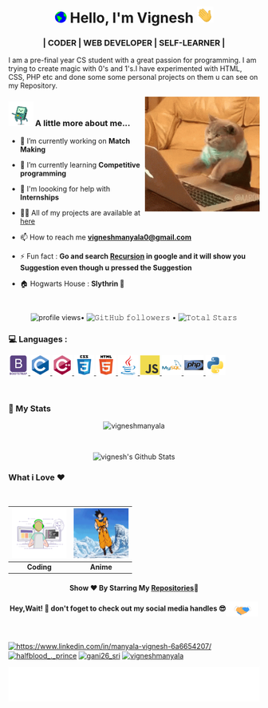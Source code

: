  <h1 align="center"> <a target="_blank">
    <img src="https://github.com/vigneshmanyala/vigneshmanyala/blob/main/earth.gif" width="24px" style="max-width:100%;">
  </a>Hello, I'm Vignesh <img src = Hi.gif height = "32px"></h1>
<h3 align="center">| CODER | WEB DEVELOPER | SELF-LEARNER |</h3>

I am a pre-final year CS student with a great passion for programming. I am trying to create magic with 0's and 1's.I have experimented with HTML, CSS, PHP etc and done some some personal projects on them u can see on my Repository.




<img align='right' src="https://github.com/vigneshmanyala/vigneshmanyala/blob/main/code.gif" width="230">

### <img src="https://github.com/vigneshmanyala/vigneshmanyala/blob/main/aboutme.gif" width="50"> A little more about me...  

- 🔭 I’m currently working on **Match Making**

- 🌱 I’m currently learning **Competitive programming**

- 🤔 I'm loooking for help with **Internships**

- 👨‍💻 All of my projects are available at [here](https://github.com/vigneshmanyala)

- 📫 How to reach me **vigneshmanyala0@gmail.com**

- ⚡ Fun fact : **Go and search [Recursion](https://www.google.com/search?q=recursion&bih=722&biw=1536&rlz=1C1YTUH_enIN943IN943&hl=en&sxsrf=ALeKk001CnsfZXfaBebuhRqS31UauwrLAg%3A1626513817542&ei=maHyYPbNIMiy9QOPpabYCg&oq=recursion&gs_lcp=Cgdnd3Mtd2l6EAMyBAgjECcyCAgAELEDEJECMgUIABCxAzICCAAyCggAEIcCELEDEBQyBQgAEJECMgUIABCxAzICCAAyBQgAELEDMgIIADoHCAAQRxCwAzoHCAAQhwIQFEoFCDwSATFKBAhBGABQnosBWLiQAWCWlQFoAXACeACAAYYBiAHfA5IBAzAuNJgBAKABAaoBB2d3cy13aXrIAQjAAQE&sclient=gws-wiz&ved=0ahUKEwi2_sOS5OnxAhVIWX0KHY-SCasQ4dUDCA4&uact=5") in google and it will show you Suggestion even though u pressed the Suggestion**

- 🏠 Hogwarts House : **Slythrin 🐍**

<br>

<p align="center">
  <img src="https://komarev.com/ghpvc/?username=vigneshmanyala&label=Profile%20views&color=0e75b6&style=flat" alt="profile views"/>•  
  <img alt="𝙶𝚒𝚝𝙷𝚞𝚋 𝚏𝚘𝚕𝚕𝚘𝚠𝚎𝚛𝚜" src="https://img.shields.io/github/followers/vigneshmanyala?label=Followers&style=social"> •   
  <img src="https://img.shields.io/github/stars/vigneshmanyala?label=Stars" alt="𝚃𝚘𝚝𝚊𝚕 𝚂𝚝𝚊𝚛𝚜">
</p>

<h3 align="left">💻 Languages :</h3>
<p align="left"><a href="https://getbootstrap.com" target="_blank"> <img src="https://raw.githubusercontent.com/devicons/devicon/master/icons/bootstrap/bootstrap-plain-wordmark.svg" alt="bootstrap" width="40" height="40"/> </a> <a href="https://www.cprogramming.com/" target="_blank"> <img src="https://raw.githubusercontent.com/devicons/devicon/master/icons/c/c-original.svg" alt="c" width="40" height="40"/> </a> <a href="https://www.w3schools.com/cpp/" target="_blank"> <img src="https://raw.githubusercontent.com/devicons/devicon/master/icons/cplusplus/cplusplus-original.svg" alt="cplusplus" width="40" height="40"/> </a> <a href="https://www.w3schools.com/css/" target="_blank"> <img src="https://raw.githubusercontent.com/devicons/devicon/master/icons/css3/css3-original-wordmark.svg" alt="css3" width="40" height="40"/> </a> <a href="https://www.w3.org/html/" target="_blank"> <img src="https://raw.githubusercontent.com/devicons/devicon/master/icons/html5/html5-original-wordmark.svg" alt="html5" width="40" height="40"/> </a> <a href="https://www.java.com" target="_blank"> <img src="https://raw.githubusercontent.com/devicons/devicon/master/icons/java/java-original.svg" alt="java" width="40" height="40"/> </a> <a href="https://developer.mozilla.org/en-US/docs/Web/JavaScript" target="_blank"> <img src="https://raw.githubusercontent.com/devicons/devicon/master/icons/javascript/javascript-original.svg" alt="javascript" width="40" height="40"/> </a> <a href="https://www.mysql.com/" target="_blank"> <img src="https://raw.githubusercontent.com/devicons/devicon/master/icons/mysql/mysql-original-wordmark.svg" alt="mysql" width="40" height="40"/> </a> <a href="https://www.php.net" target="_blank"> <img src="https://raw.githubusercontent.com/devicons/devicon/master/icons/php/php-original.svg" alt="php" width="40" height="40"/> </a> <a href="https://www.python.org" target="_blank"> <img src="https://raw.githubusercontent.com/devicons/devicon/master/icons/python/python-original.svg" alt="python" width="40" height="40"/> </a> </p>

<br>

<h3>🎁 My Stats</h3>

<p align="center">
  <img src="https://github-readme-stats.vercel.app/api/top-langs?username=vigneshmanyala&theme=radical&show_icons=true" alt="vigneshmanyala" /></p>
</p>

<br>

<p align="center"> 
  <img src="https://github-readme-stats.vercel.app/api?username=vigneshmanyala&theme=radical&show_icons=true" alt="vignesh's Github Stats" />
</p>


<h3> What i Love ❤️</h3>

<br>

| <img src="https://github.com/vigneshmanyala/vigneshmanyala/blob/main/coding-freak.gif" width="110" height="100"> | <img src="https://github.com/vigneshmanyala/vigneshmanyala/blob/main/goku.gif" width="110" height="100"> | 
| :---: | :---: |
| <b>Coding</b> | <b>Anime</b> |


<h4 align="center">Show ❤️ By Starring My <a href='https://github.com/vigneshmanyala?tab=repositories'> Repositories</a>🥺</h4>


<h4 align="center">Hey,Wait! 👋 don't foget to check out my social media handles 😎<img align="center" src="https://github.com/vigneshmanyala/vigneshmanyala/blob/main/Handshake.gif" height="30px"></h4> <br>

<p align="left">
<a href="https://linkedin.com/in/https://www.linkedin.com/in/manyala-vignesh-6a6654207/" target="blank"><img align="center" src="https://raw.githubusercontent.com/rahuldkjain/github-profile-readme-generator/master/src/images/icons/Social/linked-in-alt.svg" alt="https://www.linkedin.com/in/manyala-vignesh-6a6654207/" height="30" width="40" /></a>
<a href="https://instagram.com/halfblood_._prince" target="blank"><img align="center" src="https://raw.githubusercontent.com/rahuldkjain/github-profile-readme-generator/master/src/images/icons/Social/instagram.svg" alt="halfblood_._prince" height="30" width="40" /></a>
<a href="https://www.hackerrank.com/gani26_sri" target="blank"><img align="center" src="https://raw.githubusercontent.com/rahuldkjain/github-profile-readme-generator/master/src/images/icons/Social/hackerrank.svg" alt="gani26_sri" height="30" width="40" /></a>
<a href="https://www.leetcode.com/vigneshmanyala" target="blank"><img align="center" src="https://raw.githubusercontent.com/rahuldkjain/github-profile-readme-generator/master/src/images/icons/Social/leet-code.svg" alt="vigneshmanyala" height="30" width="40" /></a>
</p>

<img align='center'  height="70" alt="Thanks" width="100%" src="https://github.com/vigneshmanyala/vigneshmanyala/blob/main/thnks.svg"/>
